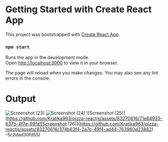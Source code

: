 # Getting Started with Create React App

This project was bootstrapped with [Create React App](https://github.com/facebook/create-react-app).

### `npm start`

Runs the app in the development mode.\
Open [http://localhost:3000](http://localhost:3000) to view it in your browser.

The page will reload when you make changes.
You may also see any lint errors in the console.
# Output

![Screenshot (23)](https://github.com/Kratika963/pizza-reactjs/assets/83270616/16dc80b3-23dd-4270-8940-c1a2f1f66863)
![Screenshot (24)](https://github.com/Kratika963/pizza-reactjs/assets/83270616/224c3302-6f8a-4877-a903-d90e9a9a933b)
![Screenshot (25)](https://github.com/Kratika963/pizza-reactjs/assets/83270616/71e84933-637b-4f7e-99fa![Screenshot (26)](https://github.com/Kratika963/pizza-reactjs/assets/83270616/374b63f4-2a7c-49f4-ad44-763960d23882)
-5c2dad30fd55)
